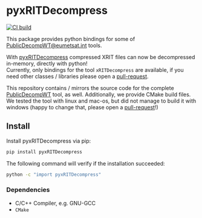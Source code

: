 # pyxRITDecompress
[![CI build](https://github.com/sbrodehl/pyPublicDecompWT/actions/workflows/trigger.yml/badge.svg)](https://github.com/sbrodehl/pyPublicDecompWT/actions/workflows/trigger.yml)

This package provides python bindings for some of [PublicDecompWT@eumetsat.int](https://gitlab.eumetsat.int/open-source/PublicDecompWT) tools.

With [pyxRITDecompress](https://github.com/sbrodehl/pyPublicDecompWT) compressed XRIT files can now be decompressed in-memory, directly with python!  
Currently, only bindings for the tool `xRITDecompress` are available, if you need other classes / libraries please open a [pull-request](https://github.com/sbrodehl/pyPublicDecompWT/pulls).

This repository contains / mirrors the source code for the complete [PublicDecompWT](https://gitlab.eumetsat.int/open-source/PublicDecompWT) tool, as well.
Additionally, we provide CMake build files.
We tested the tool with linux and mac-os, but did not manage to build it with windows (happy to change that, please open a [pull-request](https://github.com/sbrodehl/pyPublicDecompWT/pulls)!)

## Install

Install pyxRITDecompress via pip:
```bash
pip install pyxRITDecompress
```

The following command will verify if the installation succeeded:

```bash
python -c "import pyxRITDecompress"
```

### Dependencies
- C/C++ Compiler, e.g. GNU-GCC
- `CMake`
